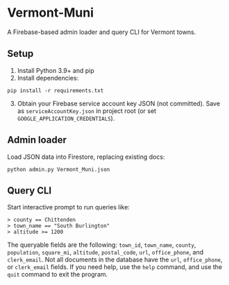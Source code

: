 # Vermont-Muni
A Firebase-based admin loader and query CLI for Vermont towns.

## Setup

1. Install Python 3.9+ and pip
2. Install dependencies:
```
pip install -r requirements.txt
```
3. Obtain your Firebase service account key JSON (not committed). Save as `serviceAccountKey.json` in project root (or set `GOOGLE_APPLICATION_CREDENTIALS`).

## Admin loader

Load JSON data into Firestore, replacing existing docs:
```
python admin.py Vermont_Muni.json
```

## Query CLI

Start interactive prompt to run queries like:
```
> county == Chittenden
> town_name == "South Burlington"
> altitude >= 1200
```

The queryable fields are the following: `town_id`, `town_name`, `county`, `population`, `square_mi`, 
`altitude`, `postal_code`, `url`, `office_phone`, and `clerk_email`. Not all documents in the database 
have the `url`, `office_phone`, or `clerk_email` fields.
If you need help, use the `help` command, and use the `quit` command to exit the program. 